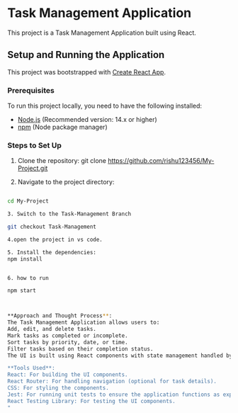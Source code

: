 # Task Management Application

This project is a Task Management Application built using React.

## Setup and Running the Application

This project was bootstrapped with [Create React App](https://github.com/facebook/create-react-app).

### Prerequisites

To run this project locally, you need to have the following installed:

- [Node.js](https://nodejs.org/) (Recommended version: 14.x or higher)
- [npm](https://www.npmjs.com/) (Node package manager)

### Steps to Set Up

1. Clone the repository:
 git clone https://github.com/rishu123456/My-Project.git

2. Navigate to the project directory:

```bash

cd My-Project

3. Switch to the Task-Management Branch

git checkout Task-Management

4.open the project in vs code.

5. Install the dependencies:
npm install


6. how to run 

npm start



**Approach and Thought Process**:
The Task Management Application allows users to:
Add, edit, and delete tasks.
Mark tasks as completed or incomplete.
Sort tasks by priority, date, or time.
Filter tasks based on their completion status.
The UI is built using React components with state management handled by React's useState. The app leverages forms to capture task data and buttons for interaction. We use conditional rendering for the task list and create/edit forms.

**Tools Used**:
React: For building the UI components.
React Router: For handling navigation (optional for task details).
CSS: For styling the components.
Jest: For running unit tests to ensure the application functions as expected.
React Testing Library: For testing the UI components.
"
